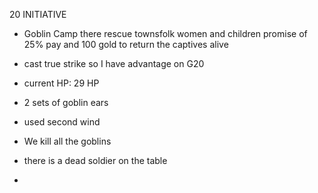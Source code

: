 20 INITIATIVE

- Goblin Camp there rescue townsfolk women and children
promise of 25% pay and 100 gold to return the captives alive

-  cast true strike so I have advantage on G20
- current HP: 29 HP
- 2 sets of goblin ears
-  used second wind
- We kill all the goblins
- there is a dead soldier on the table
- 